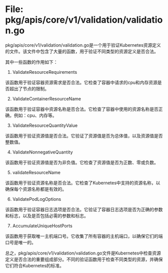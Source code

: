 # File: pkg/apis/core/v1/validation/validation.go

pkg/apis/core/v1/validation/validation.go是一个用于验证Kubernetes资源定义的文件。该文件中包含了大量的函数，用于验证不同类型的资源定义是否合法。

其中一些函数的作用如下：

1. ValidateResourceRequirements

该函数用于验证容器资源需求是否合法。它检查了容器中请求的cpu和内存资源是否超出了节点的限制。

2. ValidateContainerResourceName

该函数用于验证容器中资源名称是否合法。它检查了容器中使用的资源名称是否正确，例如：cpu、内存等。

3. ValidateResourceQuantityValue

该函数用于验证资源值是否合法。它验证了资源值是否为总体值，以及资源值是否整数值。

4. ValidateNonnegativeQuantity

该函数用于验证资源值是否为非负值。它检查了资源值是否为正数、零或负数。

5. validateResourceName

该函数用于验证资源名称是否合法。它检查了Kubernetes中支持的资源名称，以确保每个资源名称都是有效的。

6. ValidatePodLogOptions

该函数用于验证容器日志选项是否合法。它验证了容器日志选项是否为正确的参数和标志，以及是否包括必需的参数和标志。

7. AccumulateUniqueHostPorts

该函数用于获取唯一主机端口号。它收集了所有容器的主机端口，以确保它们的端口号是唯一的。

总之，pkg/apis/core/v1/validation/validation.go文件是Kubernetes中检查资源定义是否合法的重要组成部分。不同的验证函数用于检查不同类型的资源，并确保它们符合Kubernetes的标准。

